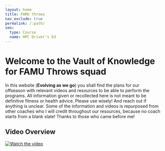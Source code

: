 ```yaml
---
layout: home
title: FAMU throws
nav_exclude: true
permalink: /:path/
seo:
  type: Course
  name: HPC Driver's Ed
---
```


# Welcome to the Vault of Knowledge for FAMU Throws squad

  In this website (__Evolving as we go__) you shall find the plans for our offseason with relevant videos and resources to be able to perform the programs. All information given or recollected here is not meant to be definitive fitness or health advice. Please use wisely! And reach out if anything is unclear. Some of the information and videos is repurposed from other coaches who I will credit throughout our resources, because no coach starts from a blank slate! Thanks to those who came before me!
  
## Video Overview

[![Watch the video](https://img.youtube.com/vi/tPyRetyauN8/maxresdefault.jpg)](https://youtu.be/tPyRetyauN8)




